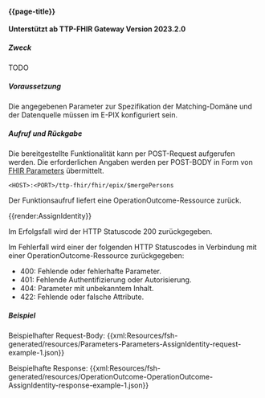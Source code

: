 #### {{page-title}}
**Unterstützt ab TTP-FHIR Gateway Version 2023.2.0**

##### **Zweck**
TODO

##### **Voraussetzung**
Die angegebenen Parameter zur Spezifikation der Matching-Domäne und der Datenquelle müssen im E-PIX konfiguriert sein.

##### **Aufruf und Rückgabe**
Die bereitgestellte Funktionalität kann per POST-Request aufgerufen werden. Die erforderlichen Angaben werden per POST-BODY in Form von [FHIR Parameters](https://www.hl7.org/fhir/parameters.html) übermittelt.

`<HOST>:<PORT>/ttp-fhir/fhir/epix/$mergePersons`

Der Funktionsaufruf liefert eine OperationOutcome-Ressource zurück.

{{render:AssignIdentity}}

Im Erfolgsfall wird der HTTP Statuscode 200 zurückgegeben.

Im Fehlerfall wird einer der folgenden HTTP Statuscodes in Verbindung mit einer OperationOutcome-Ressource zurückgegeben:
* 400: Fehlende oder fehlerhafte Parameter.
* 401: Fehlende Authentifizierung oder Autorisierung.
* 404: Parameter mit unbekanntem Inhalt.
* 422: Fehlende oder falsche Attribute.


##### **Beispiel**
Beispielhafter Request-Body:
{{xml:Resources/fsh-generated/resources/Parameters-Parameters-AssignIdentity-request-example-1.json}}

Beispielhafte Response:
{{xml:Resources/fsh-generated/resources/OperationOutcome-OperationOutcome-AssignIdentity-response-example-1.json}}
